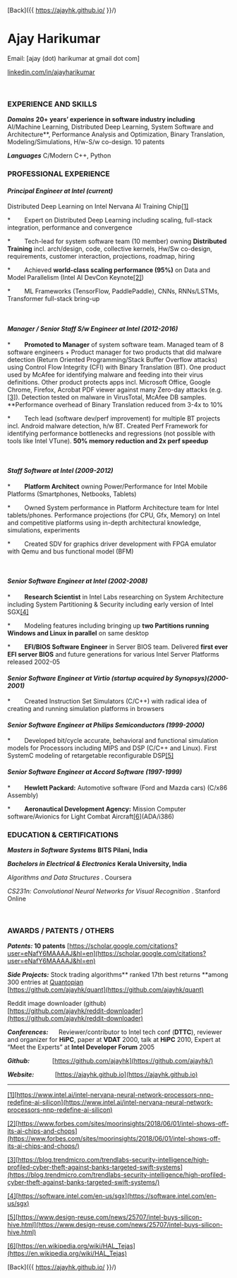 [Back]({{ https://ajayhk.github.io/ }}/)
    
    
    

Ajay Harikumar
============
   

Email: [ajay (dot) harikumar at gmail dot com]

[linkedin.com/in/ajayharikumar](http://www.linkedin.com/in/ajayharikumar)

 

### EXPERIENCE AND SKILLS

**_Domains_**
**20+ years’ experience in software industry including** AI/Machine Learning, Distributed Deep Learning, System Software and Architecture**, Performance Analysis and Optimization,
Binary Translation, Modeling/Simulations, H/w-S/w co-design. 10 patents

**_Languages_**
C/Modern C++, Python


### PROFESSIONAL EXPERIENCE

#### _Principal Engineer at Intel (current)_

Distributed Deep Learning on Intel Nervana AI Training Chip[[1]](#_ftn1)

*       
Expert on Distributed Deep Learning including
scaling, full-stack integration, performance and convergence 

*       
Tech-lead for system software team (10 member) owning
**Distributed Training** incl. arch/design,
code, collective kernels, Hw/Sw co-design, requirements, customer interaction,
projections, roadmap, hiring

*       
Achieved **world-class
scaling performance (95%)** on Data and Model Parallelism (Intel AI DevCon
Keynote[[2]](#_ftn2))

*       
ML Frameworks (TensorFlow, PaddlePaddle), CNNs,
RNNs/LSTMs, Transformer full-stack bring-up

 

#### _Manager / Senior Staff S/w Engineer at Intel (2012-2016)_

*       
**Promoted to Manager** of system software team. Managed team of 8 software engineers + Product manager for two products that did malware detection (Return Oriented Programming/Stack Buffer Overflow attacks) using Control Flow Integrity (CFI) with Binary Translation (BT). One product used by McAfee for identifying malware and feeding into their virus definitions. Other product protects apps incl. Microsoft Office, Google Chrome, Firefox, Acrobat PDF viewer against many Zero-day attacks (e.g.[[3]](#_ftn3)). Detection
tested on malware in VirusTotal, McAfee DB samples. **Performance overhead of Binary Translation reduced from 3-4x to 10%

*       
Tech lead (software dev/perf improvement) for multiple BT projects incl. Android malware detection, h/w BT. Created Perf Framework for identifying performance bottlenecks and regressions (not possible with tools like Intel VTune). **50% memory reduction and 2x perf speedup**

 

#### _Staff Software at Intel (2009-2012)_

*       
**Platform Architect** owning Power/Performance for Intel Mobile Platforms (Smartphones, Netbooks, Tablets) 

*       
Owned System performance in Platform Architecture team for Intel tablets/phones. Performance projections (for CPU, Gfx, Memory) on Intel and competitive platforms using in-depth architectural knowledge, simulations, experiments 

*       
Created SDV for graphics driver development with FPGA emulator with Qemu and bus functional model (BFM)

 

#### _Senior Software Engineer at Intel (2002-2008)_

*       
**Research Scientist** in Intel Labs researching on System Architecture including System Partitioning & Security including early version of Intel SGX[[4]](#_ftn4)

*       
Modeling features including bringing up **two Partitions running Windows and Linux in parallel** on same desktop

*       
**EFI/BIOS Software Engineer** in Server BIOS team. Delivered **first ever EFI server BIOS** and future generations for various Intel Server Platforms released 2002-05



#### _Senior Software Engineer at Virtio (startup acquired by Synopsys)(2000-2001)_

*       
Created Instruction Set Simulators (C/C++) with radical idea of creating and running simulation platforms in browsers



#### _Senior Software Engineer at Philips Semiconductors (1999-2000)_

*       
Developed bit/cycle accurate, behavioral and functional simulation models for Processors including MIPS and DSP (C/C++ and Linux). First SystemC modeling of retargetable reconfigurable DSP[[5]](#_ftn5)



#### _Senior Software Engineer at Accord Software (1997-1999)_

*       
**Hewlett Packard:**
Automotive software (Ford and Mazda cars) (C/x86 Assembly) 

*       
**Aeronautical
Development Agency:** Mission Computer software/Avionics for Light Combat Aircraft[[6]](#_ftn6)(ADA/i386)


### EDUCATION & CERTIFICATIONS

**_Masters in Software Systems_**   **BITS Pilani, India**

**_Bachelors in Electrical & Electronics_**   **Kerala University, India**


_Algorithms and Data Structures_ .  Coursera

_CS231n: Convolutional Neural Networks for Visual Recognition_ .  Stanford Online

                        

### AWARDS / PATENTS / OTHERS

**_Patents:_ 10 patents**
[https://scholar.google.com/citations?user=eNafY6MAAAAJ&hl=en](https://scholar.google.com/citations?user=eNafY6MAAAAJ&hl=en)

**_Side Projects:_**
Stock trading algorithms** ranked 17th best returns **among 300 entries at [Quantopian](https://www.quantopian.com/)   
[https://github.com/ajayhk/quant](https://github.com/ajayhk/quant)

Reddit image downloader (github)   
[https://github.com/ajayhk/reddit-downloader](https://github.com/ajayhk/reddit-downloader)

**_Conferences:_**        Reviewer/contributor to Intel tech conf (**DTTC**), reviewer and organizer for **HiPC**, paper at **VDAT** 2000, talk at **HiPC** 2010, Expert at “Meet the Experts” at **Intel Developer Forum** 2005

**_Github:_**             [https://github.com/ajayhk](https://github.com/ajayhk/)

**_Website:_**            [https://ajayhk.github.io](https://ajayhk.github.io)



* * *

[[1]](#_ftnref1)[https://www.intel.ai/intel-nervana-neural-network-processors-nnp-redefine-ai-silicon](https://www.intel.ai/intel-nervana-neural-network-processors-nnp-redefine-ai-silicon)

[[2]](#_ftnref2)[https://www.forbes.com/sites/moorinsights/2018/06/01/intel-shows-off-its-ai-chips-and-chops](https://www.forbes.com/sites/moorinsights/2018/06/01/intel-shows-off-its-ai-chips-and-chops/)

[[3]](#_ftnref3)[https://blog.trendmicro.com/trendlabs-security-intelligence/high-profiled-cyber-theft-against-banks-targeted-swift-systems](https://blog.trendmicro.com/trendlabs-security-intelligence/high-profiled-cyber-theft-against-banks-targeted-swift-systems/)

[[4]](#_ftnref4)[https://software.intel.com/en-us/sgx](https://software.intel.com/en-us/sgx)

[[5]](#_ftnref5)[https://www.design-reuse.com/news/25707/intel-buys-silicon-hive.html](https://www.design-reuse.com/news/25707/intel-buys-silicon-hive.html)

[[6]](#_ftnref6)[https://en.wikipedia.org/wiki/HAL_Tejas](https://en.wikipedia.org/wiki/HAL_Tejas)
    
    
    
[Back]({{ https://ajayhk.github.io/ }}/)

